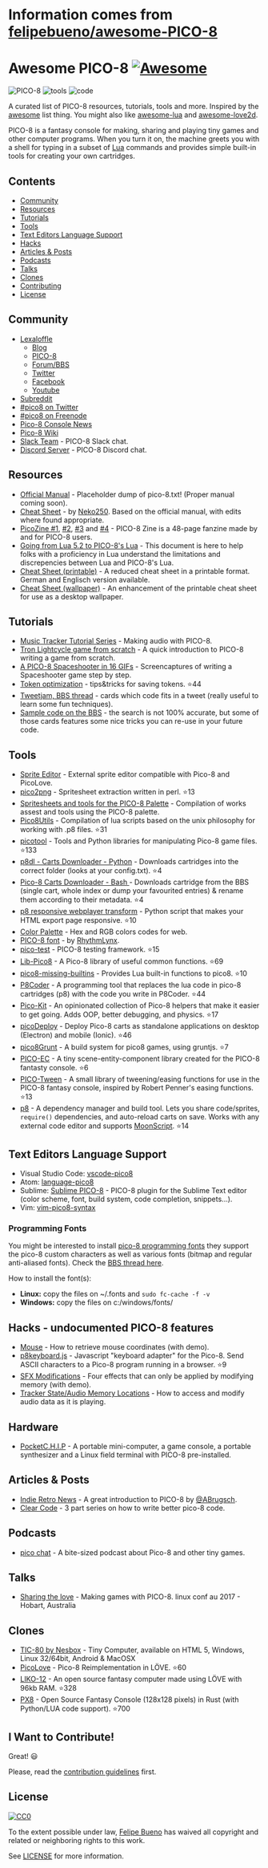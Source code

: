 # Information comes from [felipebueno/awesome-PICO-8](https://github.com/felipebueno/awesome-PICO-8)
# Awesome PICO-8 [![Awesome](https://cdn.rawgit.com/sindresorhus/awesome/d7305f38d29fed78fa85652e3a63e154dd8e8829/media/badge.svg)](https://github.com/sindresorhus/awesome)


![PICO-8](http://www.lexaloffle.com/gfx/p8_jelpi.gif)
![tools](http://www.lexaloffle.com/gfx/p8_tracker.gif)
![code](http://www.lexaloffle.com/gfx/p8_cast.gif)

 A curated list of PICO-8 resources, tutorials, tools and more. Inspired by the [awesome](https://github.com/sindresorhus/awesome?1) list thing. You might also like [awesome-lua](https://github.com/LewisJEllis/awesome-lua) and [awesome-love2d](https://github.com/JanWerder/awesome-love2d).

 PICO-8 is a fantasy console for making, sharing and playing tiny games and other computer programs. When you turn it on, the machine greets you with a shell for typing in a subset of [Lua](http://www.lua.org/) commands and provides simple built-in tools for creating your own cartridges.

## Contents

- [Community](#community)
- [Resources](#resources)
- [Tutorials](#tutorials)
- [Tools](#tools)
- [Text Editors Language Support](#text-editors-language-support)
- [Hacks](#hacks---undocumented-pico-8-features)
- [Articles & Posts](#articles--posts)
- [Podcasts](#podcasts)
- [Talks](#talks)
- [Clones](#clones)
- [Contributing](#i-want-to-contribute)
- [License](#license)

## Community

- [Lexaloffle](http://www.lexaloffle.com)
  - [Blog](http://www.lexaloffle.com/bbs/?uid=1)
  - [PICO-8](http://www.lexaloffle.com/pico-8.php)
  - [Forum/BBS](http://www.lexaloffle.com/bbs/?cat=7)
  - [Twitter](https://twitter.com/lexaloffle)
  - [Facebook](https://www.facebook.com/lexaloffle/)
  - [Youtube](https://www.youtube.com/user/lexaloffletv)
- [Subreddit](https://www.reddit.com/r/pico8/)
- [#pico8 on Twitter](http://www.twitter.com/#pico8)
- [#pico8 on Freenode](http://webchat.freenode.net/?randomnick=1&channels=#pico8&prompt=1)
- [Pico-8 Console News](https://twitter.com/pico8console)
- [Pico-8 Wiki](http://pico-8.wikia.com/wiki/Pico-8_Wikia)
- [Slack Team](https://slofile.com/slack/pico-8) - PICO-8 Slack chat.
- [Discord Server](https://discord.gg/EwQ86eq) - PICO-8 Discord chat.

## Resources

- [Official Manual](http://www.lexaloffle.com/pico-8.php?page=manual) - Placeholder dump of pico-8.txt! (Proper manual coming soon).
- [Cheat Sheet](http://neko250.github.io/pico8-api/) - by [Neko250](https://neko250.github.io). Based on the official manual, with edits where found appropriate.
- [PicoZine #1](http://sectordub.itch.io/pico-8-fanzine-1), [#2](http://sectordub.itch.io/pico-8-fanzine-2), [#3](http://sectordub.itch.io/pico-8-fanzine-3) and [#4](https://sectordub.itch.io/-pico-8-zine-4) - PICO-8 Zine is a 48-page fanzine made by and for PICO-8 users.
- [Going from Lua 5.2 to PICO-8's Lua](https://gist.github.com/josefnpat/bfe4aaa5bbb44f572cd0) - This document is here to help folks with a proficiency in Lua understand the limitations and discrepencies between Lua and PICO-8's Lua.
- [Cheat Sheet (printable)](https://ztiromoritz.github.io/pico-8-spick/) - A reduced cheat sheet in a printable format. German and Englisch version available.
- [Cheat Sheet (wallpaper)](https://www.lexaloffle.com/bbs/?tid=28207) - An enhancement of the printable cheat sheet for use as a desktop wallpaper.

## Tutorials

- [Music Tracker Tutorial Series](https://www.youtube.com/playlist?list=PLjZAika8vyZkyOjoCp0EbHeIFZ8MLlhvg) - Making audio with PICO-8.
- [Tron Lightcycle game from scratch](https://youtu.be/ZuaLuMhwcc8) - A quick introduction to PICO-8 writing a game from scratch.
- [A PICO-8 Spaceshooter in 16 GIFs](https://ztiromoritz.github.io/pico-8-shooter/) - Screencaptures of writing a Spaceshooter game step by step.  
- [Token optimization](https://github.com/seleb/PICO-8-Token-Optimizations) - tips&tricks for saving tokens. :star:44
- [Tweetjam, BBS thread](http://www.lexaloffle.com/bbs/?tid=3726) - cards which code fits in a tweet (really useful to learn some fun techniques).
- [Sample code on the BBS](http://www.lexaloffle.com/bbs/?search=sample+code) - the search is not 100% accurate, but some of those cards features some nice tricks you can re-use in your future code.

## Tools

- [Sprite Editor](http://www.lexaloffle.com/bbs/?tid=2462) - External sprite editor compatible with Pico-8 and PicoLove.
- [pico2png](https://github.com/briacp/pico2png) - Spritesheet extraction written in perl. :star:13
- [Spritesheets and tools for the PICO-8 Palette](https://www.reddit.com/r/pico8/comments/3jhmni/spritesheets_and_tools_for_the_pico8_palette/) - Compilation of works assest and tools using the PICO-8 palette.
- [Pico8Utils](https://github.com/josefnpat/pico8utils) - Compilation of lua scripts based on the unix philosophy for working with .p8 files. :star:31
- [picotool](https://github.com/dansanderson/picotool) -  Tools and Python libraries for manipulating Pico-8 game files. :star:133
- [p8dl - Carts Downloader - Python](https://github.com/franciscod/p8dl) - Downloads cartridges into the correct folder (looks at your config.txt). :star:4
- [Pico-8 Carts Downloader - Bash ](https://github.com/kikookoubis/pico-8-carts-bash-downloader) - Downloads cartridge from the BBS (single cart, whole index or dump your favourited entries) & rename them according to their metadata. :star:4
- [p8 responsive webplayer transform](https://github.com/benwiley4000/pico8-responsive-webplayer-transform) - Python script that makes your HTML export page responsive. :star:10
- [Color Palette](http://www.romanzolotarev.com/pico-8-color-palette/) - Hex and RGB colors codes for web.
- [PICO-8 font](https://drive.google.com/file/d/0B97Um39fHXlcWUFRZlBqUndhbXM/view) - by [RhythmLynx](http://www.lexaloffle.com/bbs/?uid=11704).
- [pico-test](https://github.com/jozanza/pico-test) - PICO-8 testing framework. :star:15
- [Lib-Pico8](https://github.com/clowerweb/Lib-Pico8) - A Pico-8 library of useful common functions. :star:69
- [pico8-missing-builtins](https://github.com/adamscott/pico8-missing-builtins) - Provides Lua built-in functions to pico8. :star:10
- [P8Coder](https://github.com/movAX13h/P8Coder) - A programming tool that replaces the lua code in pico-8 cartridges (p8) with the code you write in P8Coder. :star:44
- [Pico-Kit](https://github.com/outkine/pico-kit) - An opinionated collection of Pico-8 helpers that make it easier to get going.  Adds OOP, better debugging, and physics. :star:17
- [picoDeploy](https://github.com/torch2424/picoDeploy) - Deploy Pico-8 carts as standalone applications on desktop (Electron) and mobile (Ionic).  :star:46
- [pico8Grunt](https://github.com/TeamNoComplyGames/pico8Grunt) - A build system for pico8 games, using gruntjs. :star:7
- [PICO-EC](https://github.com/JoebRogers/PICO-EC) - A tiny scene-entity-component library created for the PICO-8 fantasty console. :star:6
- [PICO-Tween](https://github.com/JoebRogers/PICO-Tween) - A small library of tweening/easing functions for use in the PICO-8 fantasy console, inspired by Robert Penner's easing functions. :star:13
- [p8](https://github.com/jozanza/p8) - A dependency manager and build tool. Lets you share code/sprites, `require()` dependencies, and auto-reload carts on save. Works with any external code editor and supports [MoonScript](https://moonscript.org/). :star:14

## Text Editors Language Support

- Visual Studio Code: [vscode-pico8](https://github.com/nathanchere/vscode-pico8)
- Atom: [language-pico8](https://atom.io/packages/language-pico8)
- Sublime: [Sublime PICO-8](https://packagecontrol.io/packages/PICO-8) - PICO-8 plugin for the Sublime Text editor (color scheme, font, build system, code completion, snippets...).
- Vim: [vim-pico8-syntax](https://github.com/justinj/vim-pico8-syntax)

### Programming Fonts

You might be interested to install [pico-8 programming fonts](https://github.com/juanitogan/p8-programming-fonts) they support the pico-8 custom characters as well as various fonts (bitmap and regular anti-aliased fonts). Check the [BBS thread here](http://www.lexaloffle.com/bbs/?tid=28975).

How to install the font(s):

* **Linux:** copy the files on ~/.fonts and `sudo fc-cache -f -v`
* **Windows:** copy the files on c:/windows/fonts/

## Hacks - undocumented PICO-8 features

- [Mouse](http://www.lexaloffle.com/bbs/?tid=3549) - How to retrieve mouse coordinates (with demo).
- [p8keyboard.js](https://github.com/dppc/p8keyboard.js) - Javascript "keyboard adapter" for the Pico-8. Send ASCII characters to a Pico-8 program running in a browser. :star:9
- [SFX Modifications](http://www.lexaloffle.com/bbs/?tid=3561) - Four effects that can only be applied by modifying memory (with demo).
- [Tracker State/Audio Memory Locations](http://www.lexaloffle.com/bbs/?pid=10719#p10719) - How to access and modify audio data as it is playing.

## Hardware

- [PocketC.H.I.P](https://getchip.com/pages/pocketchip) - A portable mini-computer, a game console, a portable synthesizer and a Linux field terminal with PICO-8 pre-installed.

## Articles & Posts

- [Indie Retro News](http://www.indieretronews.com/2015/10/pico-8-8-bit-fantasy-console-from.html) - A great introduction to PICO-8 by [@ABrugsch](https://twitter.com/ABrugsch).
- [Clear Code](http://blog.jvscott.net/post/128051478244/clear-code) - 3 part series on how to write better pico-8 code.

## Podcasts

- [pico chat](http://pico.electrobureau.com/) - A bite-sized podcast about Pico-8 and other tiny games.

## Talks

- [Sharing the love](https://www.youtube.com/watch?v=AmMYWD2Zbso) - Making games with PICO-8. linux conf au 2017 - Hobart, Australia

## Clones
- [TIC-80 by Nesbox](https://nesbox.itch.io/tic) - Tiny Computer, available on HTML 5, Windows, Linux 32/64bit, Android & MacOSX         
- [PicoLove](https://github.com/gamax92/picolove) - Pico-8 Reimplementation in LÖVE. :star:60
- [LIKO-12](https://github.com/RamiLego4Game/LIKO-12) - An open source fantasy computer made using LÖVE with 96kb RAM. :star:328
- [PX8](https://github.com/Gigoteur/PX8) - Open Source Fantasy Console (128x128 pixels) in Rust (with Python/LUA code support). :star:700

## I Want to Contribute!

Great! :smiley:

Please, read the [contribution guidelines](CONTRIBUTING.md) first.

## License

[![CC0](http://i.creativecommons.org/p/zero/1.0/88x31.png)](http://creativecommons.org/publicdomain/zero/1.0/)

To the extent possible under law, [Felipe Bueno](https://twitter.com/felipebueno) has waived all copyright and related or neighboring rights to this work.

See [LICENSE](LICENSE) for more information.

